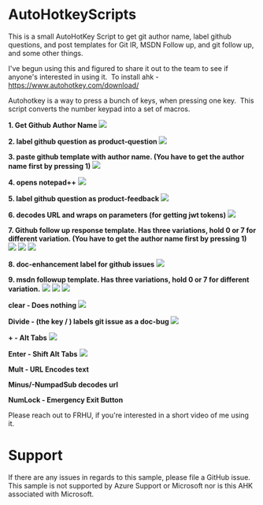 # AutoHotkeyScripts

This is a small AutoHotKey Script to get git author name, label github questions, and post templates for Git IR, MSDN Follow up, and git follow up, and some other things.

I've begun using this and figured to share it out to the team to see if anyone's interested in using it. 
To install ahk - https://www.autohotkey.com/download/

Autohotkey is a way to press a bunch of keys, when pressing one key. 
This script converts the number keypad into a set of macros. 

**1. Get Github Author Name**
![](Gifs/1_Get_OP_Name.gif)


**2. label github question as product-question**
![](Gifs/2_Label_Product_Question.gif)


**3. paste github template with author name. (You have to get the author name first by pressing 1)**
![](Gifs/3_Initial_Response.gif)


**4. opens notepad++**
![](Gifs/4_Open_Notepad++.gif)


**5. label github question as product-feedback**
![](Gifs/5_Label_Feedback.gif)


**6. decodes URL and wraps on parameters (for getting jwt tokens)**
![](Gifs/6_Decode_URL_Wrap_Params.gif)


**7. Github follow up response template. Has three variations, hold 0 or 7 for different variation. (You have to get the author name first by pressing 1)** 
![](Gifs/7_GitHub_Follow_Up.gif)
![](Gifs/7+0_GitHub_Follow_Up.gif)
![](Gifs/7+Dot_GitHub_Follow_Up.gif)


**8. doc-enhancement label for github issues**
![](Gifs/8_Label_Doc_Enhancement.gif)


**9. msdn followup template. Has three variations, hold 0 or 7 for different variation.**
![](Gifs/9_MSDN_Follow_Up.gif)
![](Gifs/9+0_MSDN_Follow_Up.gif)
![](Gifs/9+Dot_MSDN_Follow_Up.gif)


**clear - Does nothing**
![](1_Get_OP_Name.gif)


**Divide - (the key / ) labels git issue as a doc-bug**
![](Gifs/Divide_Label_Doc_Bug.gif)


**+ - Alt Tabs**
![](Gifs/+_Alt_Tab.gif)

**Enter - Shift Alt Tabs**
![](Gifs/Enter_Shift_Alt_Tab.gif)

**Mult - URL Encodes text**

**Minus/-NumpadSub decodes url**

**NumLock  - Emergency Exit Button**

Please reach out to FRHU, if you're interested in a short video of me using it. 

# Support
If there are any issues in regards to this sample, please file a GitHub issue. This sample is not supported by Azure Support or Microsoft nor is this AHK associated with Microsoft.
